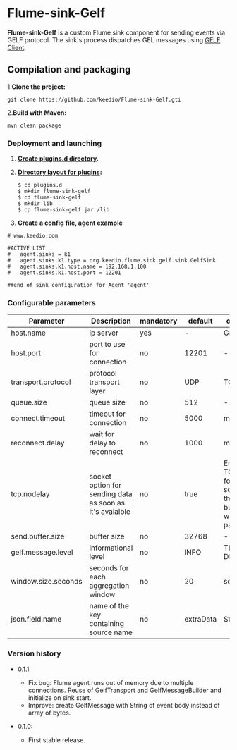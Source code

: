 # Flume-sink-Gelf

**Flume-sink-Gelf**  is a custom Flume sink component for sending events via GELF protocol.
The sink's process dispatches GEL messages using [GELF Client](https://github.com/Graylog2/gelfclient).


## Compilation and packaging
1.**Clone the project:**
```
git clone https://github.com/keedio/Flume-sink-Gelf.gti
```

2.**Build with Maven:**
```
mvn clean package
```

### Deployment and launching ###

1. **[Create plugins.d directory](https://flume.apache.org/FlumeUserGuide.html#the-plugins-d-directory).**
2. **[Directory layout for plugins](https://flume.apache.org/FlumeUserGuide.html#directory-layout-for-plugins):**

    ```
    $ cd plugins.d
    $ mkdir flume-sink-gelf
    $ cd flume-sink-gelf
    $ mkdir lib
    $ cp flume-sink-gelf.jar /lib
     ```

3. **Create a config file, agent example**
````
# www.keedio.com

#ACTIVE LIST
#   agent.sinks = k1
#   agent.sinks.k1.type = org.keedio.flume.sink.gelf.sink.GelfSink
#   agent.sinks.k1.host.name = 192.168.1.100
#   agent.sinks.k1.host.port = 12201

##end of sink configuration for Agent 'agent'
````


### Configurable parameters

|Parameter|Description|mandatory|default|observations|
|------|-----------|---|----|---|
|host.name|ip server |yes|-|Graylog server|
|host.port| port to use for connection|no|12201|-|
|transport.protocol|protocol transport layer|no|UDP|TCP or UDP|
|queue.size|queue size |no|512|-|
|connect.timeout|timeout for connection|no|5000|milisencods|
|reconnect.delay|wait for delay to reconnect|no|1000|milisencods|
|tcp.nodelay|socket option for sending data as soon as it's avalaible|no|true|Enabling TCP_NODELAY forces a socket to send the data in its buffer, whatever the packet size.|
|send.buffer.size| buffer size |no| 32768|-|
|gelf.message.level|informational level |no| INFO|TRACE, DEBUG,...|
|window.size.seconds|seconds for each aggregation window |no| 20|seconds|
|json.field.name|name of the key containing source name |no| extraData|String|

### Version history #####
- 0.1.1
    + Fix bug: Flume agent runs out of memory due to multiple connections. Reuse of GelfTransport and GelfMessageBuilder and initialize on sink start.
    + Improve: create GelfMessage with String of event body instead of array of bytes.

- 0.1.0:
    + First stable release.




